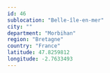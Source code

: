 ```yaml
---
id: 46
sublocation: "Belle-île-en-mer"
city: ""
department: "Morbihan"
region: "Bretagne"
country: "France"
latitude: 47.8259812
longitude: -2.7633493
---
```

